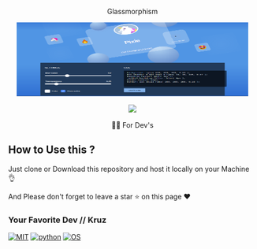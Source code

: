 <p align="center">
  Glassmorphism
</p>



<p align="center">
  <img src="https://github.com/KruZira/Glassmorphism/raw/master/glass.png" width="470" height="150">
</p>

<p align="center"><img src="https://img.shields.io/badge/Version-1.01-brightgreen"></p>
<p align="center">
  <a href="https://github.com/kruzira">
  </a>
</p>
<p align="center">
  👩‍💻 For Dev's
</p>



## How to Use this ?

Just clone or Download this repository and host it locally on your Machine 👌

And Please don't forget to leave a star ⭐ on this page ❤️

### Your Favorite Dev // Kruz 



[![MIT](https://img.shields.io/packagist/l/doctrine/orm.svg)](https://github.com/Manisso/Crips/blob/master/LICENSE)
[![python](https://img.shields.io/badge/python-3.8-brightgreen.svg)](https://www.python.org/downloads/release/python-3811/)
[![OS](https://img.shields.io/badge/Tested%20On-Linux%20|%20windows%20|%20Android-yellowgreen.svg)](https://termux.com/)

